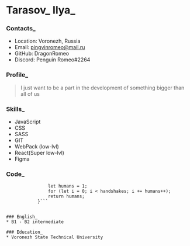 
# Tarasov_ Ilya_

### Contacts_
* Location: Voronezh, Russia
* Email: pingvinromeo@mail.ru
* GitHub: DragonRomeo
* Discord: Penguin Romeo#2264

### Profile_
> I just want to be a part in the development of something bigger than all of us

### Skills_
* JavaScript
* CSS
* SASS
* GIT
* WebPack (low-lvl)
* React(Super low-lvl)
* Figma

### Code_
```function getParticipants(handshakes) {
                let humans = 1;
                for (let i = 0; i < handshakes; i += humans++);
                return humans;
            }```


### English_
* B1 - B2 intermediate

### Education_
* Voronezh State Technical University
